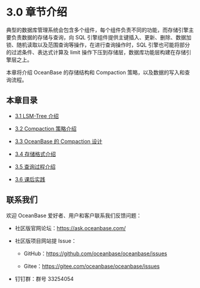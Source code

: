 # 3.0 章节介绍

典型的数据库管理系统会包含多个组件，每个组件负责不同的功能，而存储引擎主要负责数据的存储与查询，向 SQL 引擎组件提供主键插入、更新、删除、数据加锁、随机读取以及范围查询等操作，在进行查询操作时，SQL 引擎也可能将部分的过滤条件、表达式计算及 limit 操作下压到存储层，数据库功能层构建在存储引擎层之上。

本章将介绍 OceanBase 的存储结构和 Compaction 策略，以及数据的写入和查询流程。

## 本章目录

* [3.1 LSM-Tree 介绍](2.lsm-tree.md)

* [3.2 Compaction 策略介绍](3.comlaction.md)

* [3.3 OceanBase 的 Compaction 设计](4.compaction-in-oceanbase.md)

* [3.4 存储格式介绍](5.introduction-to-storage-format.md)

* [3.5 查询过程介绍](6.introduction-to-query-process.md)

* [3.6 课后实践](7.practical-exercises.md)

## 联系我们

欢迎 OceanBase 爱好者、用户和客户联系我们反馈问题：

* 社区版官网论坛：<https://ask.oceanbase.com/>

* 社区版项目网站提 Issue：

  * GitHub：<https://github.com/oceanbase/oceanbase/issues>

  * Gitee：<https://gitee.com/oceanbase/oceanbase/issues>

* 钉钉群：群号 33254054
